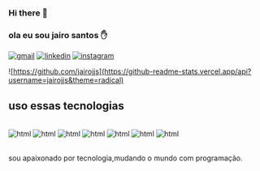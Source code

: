 ### Hi there 👋


### ola eu sou jairo santos ✋

[![gmail](https://img.shields.io/badge/Gmail-D14836?style=for-the-badge&logo=gmail&logoColor=white)](https://mail.google.com/mail/u/0/#inbox)
[![linkedin](https://img.shields.io/badge/LinkedIn-0077B5?style=for-the-badge&logo=linkedin&logoColor=white)](https://www.linkedin.com/in/jairo-santos-2929691b3)
[![instagram](https://img.shields.io/badge/Instagram-E4405F?style=for-the-badge&logo=instagram&logoColor=white)](https://www.instagram.com/jairosantos2267/) 

![https://github.com/jairojjs](https://github-readme-stats.vercel.app/api?username=jairojjs&theme=radical)


## uso essas tecnologias

<div style="display: inline_blog"><br/>
<img olign="center" alt="html" src="https://img.shields.io/badge/HTML5-E34F26?style=for-the-badge&logo=html5&logoColor=white" (index.html)/>
<img olign="center" alt="html" src="https://img.shields.io/badge/CSS3-1572B6?style=for-the-badge&logo=css3&logoColor=white" />
<img olign="center" alt="html" src="https://img.shields.io/badge/JavaScript-323330?style=for-the-badge&logo=javascript&logoColor=F7DF1E" />
<img olign="center" alt="html" src="https://img.shields.io/badge/PHP-777BB4?style=for-the-badge&logo=php&logoColor=white" />
<img olign="center" alt="html" src="https://img.shields.io/badge/C%2B%2B-00599C?style=for-the-badge&logo=c%2B%2B&logoColor=white" />
<img oling="center" alt="html" src="https://img.shields.io/badge/Python-14354C?style=for-the-badge&logo=python&logoColor=white">
<img olign="center" alt="html" src="https://img.shields.io/badge/Java-ED8B00?style=for-the-badge&logo=java&logoColor=white" />
</div><br/>

sou apaixonado por tecnologia,mudando o mundo com programação.

